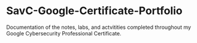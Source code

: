 # SavC-Google-Certificate-Portfolio
Documentation of the notes, labs, and actvitities completed throughout my Google Cybersecurity Professional Certificate. 
